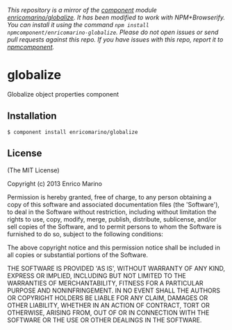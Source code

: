 *This repository is a mirror of the [component](http://component.io) module [enricomarino/globalize](http://github.com/enricomarino/globalize). It has been modified to work with NPM+Browserify. You can install it using the command `npm install npmcomponent/enricomarino-globalize`. Please do not open issues or send pull requests against this repo. If you have issues with this repo, report it to [npmcomponent](https://github.com/airportyh/npmcomponent).*
# globalize

Globalize object properties component

## Installation

    $ component install enricomarino/globalize

## License

(The MIT License)

Copyright (c) 2013 Enrico Marino

Permission is hereby granted, free of charge, to any person obtaining
a copy of this software and associated documentation files (the
'Software'), to deal in the Software without restriction, including
without limitation the rights to use, copy, modify, merge, publish,
distribute, sublicense, and/or sell copies of the Software, and to
permit persons to whom the Software is furnished to do so, subject to
the following conditions:

The above copyright notice and this permission notice shall be
included in all copies or substantial portions of the Software.

THE SOFTWARE IS PROVIDED 'AS IS', WITHOUT WARRANTY OF ANY KIND,
EXPRESS OR IMPLIED, INCLUDING BUT NOT LIMITED TO THE WARRANTIES OF
MERCHANTABILITY, FITNESS FOR A PARTICULAR PURPOSE AND NONINFRINGEMENT.
IN NO EVENT SHALL THE AUTHORS OR COPYRIGHT HOLDERS BE LIABLE FOR ANY
CLAIM, DAMAGES OR OTHER LIABILITY, WHETHER IN AN ACTION OF CONTRACT,
TORT OR OTHERWISE, ARISING FROM, OUT OF OR IN CONNECTION WITH THE
SOFTWARE OR THE USE OR OTHER DEALINGS IN THE SOFTWARE.
